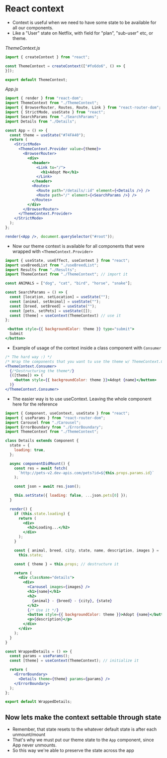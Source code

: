 # React context

* Context is useful when we need to have some state to be available for all our components.
* Like a "User" state on Netflix, with field for "plan", "sub-user" etc, or theme.

_ThemeContext.js_

```jsx
import { createContext } from "react";

const ThemeContext = createContext(["#fo6do6", () => {
}]);

export default ThemeContext;

```

_App.js_

```jsx
import { render } from "react-dom";
import ThemeContext from "./ThemeContext";
import { BrowserRouter, Routes, Route, Link } from "react-router-dom";
import { StrictMode, useState } from "react";
import SearchParams from "./SearchParams";
import Details from "./Details";

const App = () => {
  const theme = useState("#74FA40");
  return (
    <StrictMode>
      <ThemeContext.Provider value={theme}>
        <BrowserRouter>
          <div>
            <header>
              <Link to="/">
                <h1>Adopt Me</h1>
              </Link>
            </header>
            <Routes>
              <Route path="/details/:id" element={<Details />} />
              <Route path="/" element={<SearchParams />} />
            </Routes>
          </div>
        </BrowserRouter>
      </ThemeContext.Provider>
    </StrictMode>
  );
};

render(<App />, document.querySelector("#root"));
```

* Now our theme context is available for all components that were wrapped with `<ThemeContext.Provider>`

```jsx
import { useState, useEffect, useContext } from "react";
import useBreedList from "./useBreedList";
import Results from "./Results";
import ThemeContext from "./ThemeContext"; // import it

const ANIMALS = ["dog", "cat", "bird", "horse", "snake"];

const SearchParams = () => {
  const [location, setLocation] = useState("");
  const [animal, setAnimal] = useState("");
  const [breed, setBreed] = useState("");
  const [pets, setPets] = useState([]);
  const [theme] = useContext(ThemeContext) // use it  
}; 
```

```jsx
 <button style={{ backgroundColor: theme }} type="submit">
  Submit
</button>
```

* Example of usage of the context inside a class component with `Consumer`

```jsx
/* The hard way :) */
/* Wrap the components that you want tu use the theme w/ ThemeContext.Consumer*/
<ThemeContext.Consumer>
  {/*Destructuring the theme*/}
  {([theme]) => (
    <button style={{ backgroundColor: theme }}>Adopt {name}</button>
  )}
</ThemeContext.Consumer>
```

* The easier way is to use useContext. Leaving the whole component here for the reference

```jsx
import { Component, useContext, useState } from "react";
import { useParams } from "react-router-dom";
import Carousel from "./Carousel";
import ErrorBoundary from "./ErrorBoundary";
import ThemeContext from "./ThemeContext";

class Details extends Component {
  state = {
    loading: true,
  };

  async componentDidMount() {
    const res = await fetch(
      `http://pets-v2.dev-apis.com/pets?id=${this.props.params.id}`
    );

    const json = await res.json();

    this.setState({ loading: false, ...json.pets[0] });
  }

  render() {
    if (this.state.loading) {
      return (
        <div>
          <h2>Loading...</h2>
        </div>
      );
    }

    const { animal, breed, city, state, name, description, images } =
      this.state;

    const { theme } = this.props; // destructure it

    return (
      <div className="details">
        <div>
          <Carousel images={images} />
          <h1>{name}</h1>
          <h2>
            {animal} - {breed} - {city}, {state}
          </h2>
          {/* Use it */}
          <button style={{ backgroundColor: theme }}>Adopt {name}</button>
          <p>{description}</p>
        </div>
      </div>
    );
  }
}

const WrappedDetails = () => {
  const params = useParams();
  const [theme] = useContext(ThemeContext); // initialize it

  return (
    <ErrorBoundary>
      <Details theme={theme} params={params} />
    </ErrorBoundary>
  );
};

export default WrappedDetails;

```

## Now lets make the context settable through state

* Remember, that state resets to the whatever default state is after each unmount/mount
* That's why we must put our theme state to the `App` component, since App never unmounts.
* So this way we're able to preserve the state across the app
